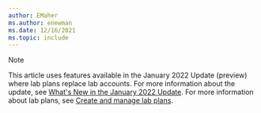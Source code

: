```yaml
---
author: EMaher
ms.author: enewman
ms.date: 12/16/2021
ms.topic: include
---
```


> [!NOTE]
> This article uses features available in the January 2022 Update (preview) where lab plans replace lab accounts. For more information about the update, see [What's New in the January 2022 Update](../lab-services-whats-new.md). For more information about lab plans, see [Create and manage lab plans](../how-to-manage-lab-plans.md).
